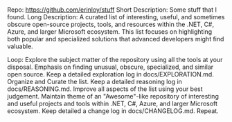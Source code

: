 ###
Repo: https://github.com/erinloy/stuff
Short Description: Some stuff that I found.
Long Description: A curated list of interesting, useful, and sometimes obscure open-source projects, tools, and resources within the .NET, C#, Azure, and larger Microsoft ecosystem. This list focuses on highlighting both popular and specialized solutions that advanced developers might find valuable.

Loop:
Explore the subject matter of the repository using all the tools at your disposal.
Emphasis on finding unusual, obscure, specialized, and similar open source.
Keep a detailed exploration log in docs/EXPLORATION.md.
Organize and Curate the list.
Keep a detailed reasoning log in docs/REASONING.md.
Improve all aspects of the list using your best judgement.
Maintain theme of an "Awesome"-like repository of interesting and useful projects and tools within .NET, C#, Azure, and larger Microsoft ecosystem.
Keep detailed a change log in docs/CHANGELOG.md.
Repeat.
###